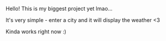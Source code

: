 Hello! This is my biggest project yet lmao...

It's very simple - enter a city and it will display the weather <3

Kinda works right now :)
